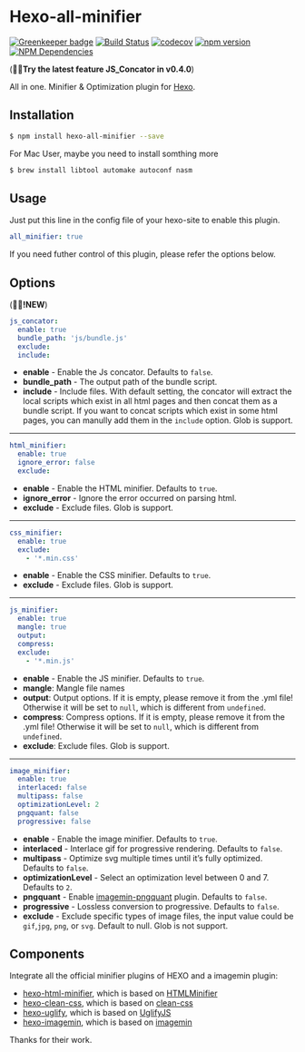 # Hexo-all-minifier

[![Greenkeeper badge](https://badges.greenkeeper.io/chenzhutian/hexo-all-minifier.svg)](https://greenkeeper.io/)
[![Build Status](https://travis-ci.org/chenzhutian/hexo-all-minifier.svg?branch=master)](https://travis-ci.org/chenzhutian/hexo-all-minifier)
[![codecov](https://codecov.io/gh/chenzhutian/hexo-all-minifier/branch/master/graph/badge.svg)](https://codecov.io/gh/chenzhutian/hexo-all-minifier)
[![npm version](https://badge.fury.io/js/hexo-all-minifier.svg)](https://badge.fury.io/js/hexo-all-minifier)
[![NPM Dependencies](https://david-dm.org/unhealthy/hexo-all-minifier.svg)](https://www.npmjs.com/package/hexo-all-minifier)

(:star2::new:**Try the latest feature JS_Concator in v0.4.0**)

All in one. Minifier & Optimization plugin for [Hexo](https://hexo.io).

## Installation
``` bash
$ npm install hexo-all-minifier --save
```
For Mac User, maybe you need to install somthing more
```bash
$ brew install libtool automake autoconf nasm
```
## Usage
Just put this line in the config file of your hexo-site to enable this plugin.
``` yaml
all_minifier: true
```
If you need futher control of this plugin, please refer the options below.

## Options
(:star2::new:**!NEW**)
``` yaml
js_concator:
  enable: true
  bundle_path: 'js/bundle.js'
  exclude:
  include:
```
- **enable** - Enable the Js concator. Defaults to `false`.
- **bundle_path** - The output path of the bundle script.
- **include** - Include files. With default setting, the concator will extract the local scripts which exist in all html pages and then concat them as a bundle script. If you want to concat scripts which exist in some html pages, you can manully add them in the `include` option. Glob is support.

----------

``` yaml
html_minifier:
  enable: true
  ignore_error: false
  exclude:
```
- **enable** - Enable the HTML minifier. Defaults to `true`.
- **ignore_error** - Ignore the error occurred on parsing html.
- **exclude** - Exclude files. Glob is support.

----------

``` yaml
css_minifier:
  enable: true
  exclude: 
    - '*.min.css'
```
- **enable** - Enable the CSS minifier. Defaults to `true`.
- **exclude** - Exclude files. Glob is support.

----------

``` yaml
js_minifier:
  enable: true
  mangle: true
  output:
  compress:
  exclude: 
    - '*.min.js'
```
- **enable** - Enable the JS minifier. Defaults to `true`.
- **mangle**: Mangle file names
- **output**: Output options. If it is empty, please remove it from the .yml file! Otherwise it will be set to `null`, which is different from `undefined`.
- **compress**: Compress options. If it is empty, please remove it from the .yml file! Otherwise it will be set to `null`, which is different from `undefined`.
- **exclude**: Exclude files. Glob is support.

----------

```yaml
image_minifier:
  enable: true
  interlaced: false
  multipass: false
  optimizationLevel: 2
  pngquant: false
  progressive: false
```
- **enable** - Enable the image minifier. Defaults to `true`.
- **interlaced** - Interlace gif for progressive rendering. Defaults to `false`.
- **multipass** - Optimize svg multiple times until it’s fully optimized. Defaults to `false`.
- **optimizationLevel** - Select an optimization level between 0 and 7. Defaults to `2`.
- **pngquant** - Enable [imagemin-pngquant](https://github.com/imagemin/imagemin-pngquant) plugin. Defaults to `false`.
- **progressive** - Lossless conversion to progressive. Defaults to `false`.
- **exclude** - Exclude specific types of image files, the input value could be `gif`,`jpg`, `png`, or `svg`. Default to null. Glob is not support. 


## Components
Integrate all the official minifier plugins of HEXO and a imagemin plugin:
- [hexo-html-minifier](https://github.com/hexojs/hexo-html-minifier), which is based on [HTMLMinifier](https://github.com/kangax/html-minifier)
- [hexo-clean-css](https://github.com/hexojs/hexo-clean-css), which is based on [clean-css](https://github.com/jakubpawlowicz/clean-css)
- [hexo-uglify](https://github.com/hexojs/hexo-uglify), which is based on [UglifyJS](http://lisperator.net/uglifyjs/)
- [hexo-imagemin](https://github.com/vseventer/hexo-imagemin), which is based on [imagemin](https://github.com/imagemin/imagemin)

Thanks for their work.
